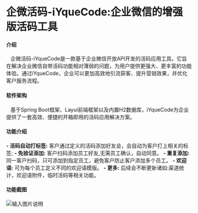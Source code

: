# 企微活码-iYqueCode:企业微信的增强版活码工具

#### 介绍
   &nbsp;&nbsp;&nbsp;企微活码-iYqueCode是一款基于企业微信开放API开发的活码应用工具。它旨在解决企业微信自带活码功能相对薄弱的问题，为用户提供更强大、更丰富的功能体验。通过iYqueCode，企业可以更加高效地引流获客、提升营销效果，并优化客户服务流程。
#### 软件架构
  &nbsp;&nbsp;&nbsp;基于Spring Boot框架、Layui前端框架以及内置H2数据库，iYqueCode为企业提供了一套高效、便捷的开箱即用的活码应用解决方案。
#### 功能介绍
   **- 活码自动打标签:** 客户通过定义的活码添加好友会，会自动为客户打上相关的标签;
   **- 免验证添加:** 客户扫码添加员工好友,无需员工确认，自动同意。
   **- 重复添加:** 同一客户扫码，只可添加到指定员工，避免客户防止客户添加多个员工。
   **- 欢迎语:** 可为每个员工定义不同的欢迎语模版。
   **- 更多:** 后续会不断更新诸如:渠道统计，欢迎语附件，临时活码等相关功能。
#### 功能截图
![输入图片说明](https://foruda.gitee.com/images/1717491559782222610/487183bb_14502254.jpeg "WechatIMG21.jpg")






